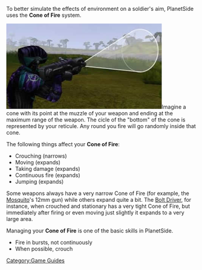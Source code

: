 To better simulate the effects of environment on a soldier's aim,
PlanetSide uses the **Cone of Fire** system.

![](images/Coneoffire.jpg "fig:Coneoffire.jpg")Imagine a cone with its point at
the muzzle of your weapon and ending at the maximum range of the weapon.
The cicle of the "bottom" of the cone is represented by your reticule.
Any round you fire will go randomly inside that cone.

The following things affect your **Cone of Fire**:

- Crouching (narrows)
- Moving (expands)
- Taking damage (expands)
- Continuous fire (expands)
- Jumping (expands)

Some weapons always have a very narrow Cone of Fire (for example, the
[Mosquito](Mosquito.md)'s 12mm gun) while others expand quite a
bit. The [Bolt Driver](Bolt_Driver.md), for instance, when
crouched and stationary has a very tight Cone of Fire, but immediately
after firing or even moving just slightly it expands to a very large
area.

Managing your **Cone of Fire** is one of the basic skills in PlanetSide.

- Fire in bursts, not continuously
- When possible, crouch

[Category:Game Guides](Category:Game_Guides.md)
